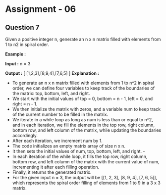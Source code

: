 # **Assignment - 06**
## **Question 7**

Given a positive integer n, generate an n x n matrix filled with elements from 1 to n2 in spiral order.

**Example :**

**Input :** n = 3

**Output :** [ [1,2,3],[8,9,4],[7,6,5] ]
**Explanation :**
- To generate an n x n matrix filled with elements from 1 to n^2 in spiral order, we can define four variables to keep track of the boundaries of the matrix: top, bottom, left, and right. 
- We start with the initial values of top = 0, bottom = n - 1, left = 0, and right = n - 1.
- We then initialize the matrix with zeros, and a variable num to keep track of the current number to be filled in the matrix. 
- We iterate in a while loop as long as num is less than or equal to n^2, and in each iteration, we fill the elements in the top row, right column, bottom row, and left column of the matrix, while updating the boundaries accordingly. 
- After each iteration, we increment num by 1.
- The code initializes an empty matrix array of size n x n. 
- It then sets the initial values of num, top, bottom, left, and right. -
- In each iteration of the while loop, it fills the top row, right column, bottom row, and left column of the matrix with the current value of num, incrementing it after each filling operation. 
- Finally, it returns the generated matrix.
- For the given input n = 3, the output will be [[1, 2, 3], [8, 9, 4], [7, 6, 5]], which represents the spiral order filling of elements from 1 to 9 in a 3 x 3 matrix.